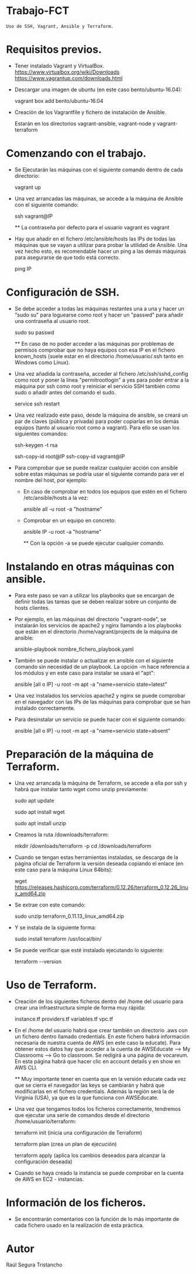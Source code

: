 # Trabajo-FCT

 	Uso de SSH, Vagrant, Ansible y Terraform.



# Requisitos previos.

- Tener instalado Vagrant y VirtualBox.
	https://www.virtualbox.org/wiki/Downloads
	https://www.vagrantup.com/downloads.html

- Descargar una imagen de ubuntu (en este caso bento/ubuntu-16.04):

	vagrant box add bento/ubuntu-16.04

- Creación de los Vagrantfile y fichero de instalación de Ansible.

	Estarán en los directorios vagrant-ansible, vagrant-node y vagrant-terraform



# Comenzando con el trabajo.

- Se Ejecutarán las máquinas con el siguiente comando dentro de cada directorio:
	
	vagrant up

- Una vez arrancadas las máquinas, se accede a la máquina de Ansible con el siguiente comando:

	ssh vagrant@IP

	** La contraseña por defecto para el usuario vagrant es vagrant

- Hay que añadir en el fichero /etc/ansible/hosts las IPs de todas las máquinas que se vayan a utilizar para probar la utilidad de Ansible. Una vez hecho esto, es recomendable hacer un ping a las demás máquinas para asegurarse de que todo está correcto.

	ping IP



# Configuración de SSH.

- Se debe acceder a todas las máquinas restantes una a una y hacer un "sudo su" para loguearse como root y hacer un "passwd" para añadir una contraseña al usuario root.

	sudo su
	passwd

	** En caso de no poder acceder a las máquinas por problemas de permisos comprobar que no haya equipos con esa IP en el fichero known_hosts (suele estar en el directorio /home/usuario/.ssh tanto en Windows como Linux).

- Una vez añadida la contraseña, acceder al fichero /etc/ssh/sshd_config como root y poner la línea "permitrootlogin" a yes para poder entrar a la máquina por ssh como root y reiniciar el servicio SSH también como sudo o añadir antes del comando el sudo.

	service ssh restart

- Una vez realizado este paso, desde la máquina de ansible, se creará un par de claves (pública y privada) para poder copiarlas en los demás equipos (tanto al usuario root como a vagrant). Para ello se usan los siguientes comandos:

	ssh-keygen -t rsa

	ssh-copy-id root@IP
	ssh-copy-id vagrant@IP

- Para comprobar que se puede realizar cualquier acción con ansible sobre estas máquinas se podría usar el siguiente comando para ver el nombre del host, por ejemplo:

	- En caso de comprobar en todos los equipos que estén en el fichero /etc/ansible/hosts a la vez:	
	
		ansible all -u root -a "hostname"

	- Comprobar en un equipo en concreto:

		ansible IP -u root -a "hostname"

		** Con la opción -a se puede ejecutar cualquier comando.



# Instalando en otras máquinas con ansible.

- Para este paso se van a utilizar los playbooks que se encargan de definir todas las tareas que se deben realizar sobre un conjunto de hosts clientes.

- Por ejemplo, en las máquinas del directorio "vagrant-node", se instalarán los servicios de apache2 y nginx llamando a los playbooks que están en el directorio /home/vagrant/projects de la máquina de ansible:

	ansible-playbook nombre_fichero_playbook.yaml

- También se puede instalar o actualizar en ansible con el siguiente comando sin necesidad de un playbook. La opción -m hace referencia a los módulos y en este caso para instalar se usará el "apt":

	ansible [all o IP] -u root -m apt -a "name=servicio state=latest"

- Una vez instalados los servicios apache2 y nginx se puede comprobar en el navegador con las IPs de las máquinas para comprobar que se han instalado correctamente.

- Para desinstalar un servicio se puede hacer con el siguiente comando:

	ansible [all o IP] -u root -m apt -a "name=servicio state=absent"



# Preparación de la máquina de Terraform.

- Una vez arrancada la máquina de Terraform, se accede a ella por ssh y habrá que instalar tanto wget como unzip previamente:

	sudo apt update

	sudo apt install wget

	sudo apt install unzip

- Creamos la ruta /downloads/terraform:

	mkdir /downloads/terraform -p
	cd /downloads/terraform

- Cuando se tengan estas herramientas instaladas, se descarga de la página oficial de Terraform la versión deseada copiando el enlace (en este caso para la máquina Linux 64bits):

	wget https://releases.hashicorp.com/terraform/0.12.26/terraform_0.12.26_linux_amd64.zip

- Se extrae con este comando:

	sudo unzip terraform_0.11.13_linux_amd64.zip

- Y se instala de la siguiente forma:

	sudo install terraform /usr/local/bin/

- Se puede verificar que esté instalado ejecutando lo siguiente:

	terraform --version



# Uso de Terraform.

- Creación de los siguientes ficheros dentro del /home del usuario para crear una infraestructura simple de forma muy rápida:

	instance.tf
	providers.tf
	variables.tf
	vpc.tf

- En el /home del usuario habrá que crear también un directorio .aws con un fichero dentro llamado credentials. 
En este fichero habrá información necesaria de nuestra cuenta de AWS (en este caso la educate).
Para obtener estos datos hay que acceder a la cuenta de AWSEducate --> My Classrooms --> Go to classroom. 
Se redigirá a una página de vocareum. En esta página habrá que hacer clic en account details y en show en AWS CLI.

	** Muy importante tener en cuenta que en la versión educate cada vez que se cierra el navegador las keys se cambiarán y habrá que modificarlas en el fichero credentials.
	Además la región será la de Virginia (USA), ya que es la que funciona con AWSEducate.

- Una vez que tengamos todos los ficheros correctamente, tendremos que ejecutar una serie de comandos desde el directorio /home/usuario/terraform:

	terraform init 
		(inicia una configuración de Terraform)

	terraform plan 
		(crea un plan de ejecución)

	terraform apply 
		(aplica los cambios deseados para alcanzar la configuración deseada)

- Cuando se haya creado la instancia se puede comprobar en la cuenta de AWS en EC2 - instancias.



# Información de los ficheros.

- Se encontrarán comentarios con la función de lo más importante de cada fichero usado en la realización de esta práctica.



# Autor

Raúl Segura Tristancho
